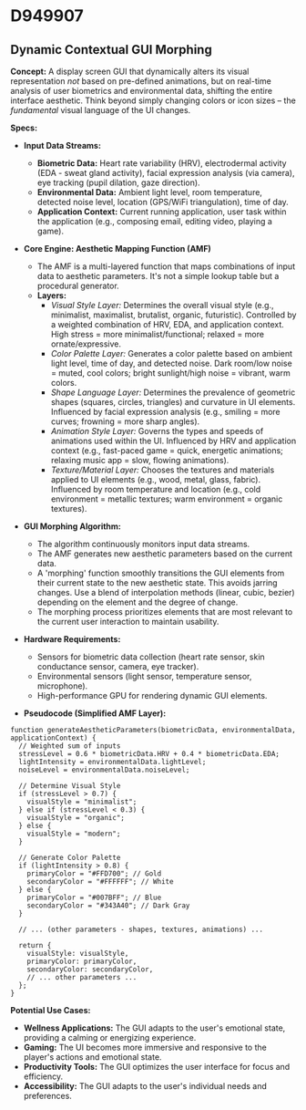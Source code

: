 # D949907

## Dynamic Contextual GUI Morphing

**Concept:** A display screen GUI that dynamically alters its visual representation *not* based on pre-defined animations, but on real-time analysis of user biometrics and environmental data, shifting the entire interface aesthetic. Think beyond simply changing colors or icon sizes – the *fundamental* visual language of the UI changes.

**Specs:**

*   **Input Data Streams:**
    *   **Biometric Data:** Heart rate variability (HRV), electrodermal activity (EDA - sweat gland activity), facial expression analysis (via camera), eye tracking (pupil dilation, gaze direction).
    *   **Environmental Data:** Ambient light level, room temperature, detected noise level, location (GPS/WiFi triangulation), time of day.
    *   **Application Context:** Current running application, user task within the application (e.g., composing email, editing video, playing a game).

*   **Core Engine: Aesthetic Mapping Function (AMF)**
    *   The AMF is a multi-layered function that maps combinations of input data to aesthetic parameters.  It's not a simple lookup table but a procedural generator.
    *   **Layers:**
        *   *Visual Style Layer:* Determines the overall visual style (e.g., minimalist, maximalist, brutalist, organic, futuristic).  Controlled by a weighted combination of HRV, EDA, and application context. High stress = more minimalist/functional; relaxed = more ornate/expressive.
        *   *Color Palette Layer:*  Generates a color palette based on ambient light level, time of day, and detected noise.  Dark room/low noise = muted, cool colors; bright sunlight/high noise = vibrant, warm colors.
        *   *Shape Language Layer:*  Determines the prevalence of geometric shapes (squares, circles, triangles) and curvature in UI elements.  Influenced by facial expression analysis (e.g., smiling = more curves; frowning = more sharp angles).
        *   *Animation Style Layer:* Governs the types and speeds of animations used within the UI.  Influenced by HRV and application context (e.g., fast-paced game = quick, energetic animations; relaxing music app = slow, flowing animations).
        *   *Texture/Material Layer:* Chooses the textures and materials applied to UI elements (e.g., wood, metal, glass, fabric). Influenced by room temperature and location (e.g., cold environment = metallic textures; warm environment = organic textures).

*   **GUI Morphing Algorithm:**
    *   The algorithm continuously monitors input data streams.
    *   The AMF generates new aesthetic parameters based on the current data.
    *   A 'morphing' function smoothly transitions the GUI elements from their current state to the new aesthetic state. This avoids jarring changes.  Use a blend of interpolation methods (linear, cubic, bezier) depending on the element and the degree of change.
    *   The morphing process prioritizes elements that are most relevant to the current user interaction to maintain usability.

*   **Hardware Requirements:**
    *   Sensors for biometric data collection (heart rate sensor, skin conductance sensor, camera, eye tracker).
    *   Environmental sensors (light sensor, temperature sensor, microphone).
    *   High-performance GPU for rendering dynamic GUI elements.

*   **Pseudocode (Simplified AMF Layer):**

```
function generateAestheticParameters(biometricData, environmentalData, applicationContext) {
  // Weighted sum of inputs
  stressLevel = 0.6 * biometricData.HRV + 0.4 * biometricData.EDA;
  lightIntensity = environmentalData.lightLevel;
  noiseLevel = environmentalData.noiseLevel;

  // Determine Visual Style
  if (stressLevel > 0.7) {
    visualStyle = "minimalist";
  } else if (stressLevel < 0.3) {
    visualStyle = "organic";
  } else {
    visualStyle = "modern";
  }

  // Generate Color Palette
  if (lightIntensity > 0.8) {
    primaryColor = "#FFD700"; // Gold
    secondaryColor = "#FFFFFF"; // White
  } else {
    primaryColor = "#007BFF"; // Blue
    secondaryColor = "#343A40"; // Dark Gray
  }

  // ... (other parameters - shapes, textures, animations) ...

  return {
    visualStyle: visualStyle,
    primaryColor: primaryColor,
    secondaryColor: secondaryColor,
    // ... other parameters ...
  };
}
```

**Potential Use Cases:**

*   **Wellness Applications:**  The GUI adapts to the user's emotional state, providing a calming or energizing experience.
*   **Gaming:**  The UI becomes more immersive and responsive to the player's actions and emotional state.
*   **Productivity Tools:**  The GUI optimizes the user interface for focus and efficiency.
*   **Accessibility:**  The GUI adapts to the user's individual needs and preferences.